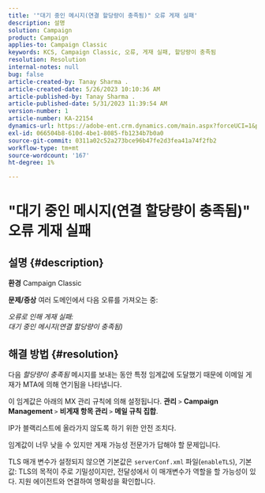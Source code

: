 ```yaml
---
title: '"대기 중인 메시지(연결 할당량이 충족됨)" 오류 게재 실패'
description: 설명
solution: Campaign
product: Campaign
applies-to: Campaign Classic
keywords: KCS, Campaign Classic, 오류, 게재 실패, 할당량이 충족됨
resolution: Resolution
internal-notes: null
bug: false
article-created-by: Tanay Sharma .
article-created-date: 5/26/2023 10:10:36 AM
article-published-by: Tanay Sharma .
article-published-date: 5/31/2023 11:39:54 AM
version-number: 1
article-number: KA-22154
dynamics-url: https://adobe-ent.crm.dynamics.com/main.aspx?forceUCI=1&pagetype=entityrecord&etn=knowledgearticle&id=308c7f8d-adfb-ed11-8849-6045bd006268
exl-id: 066504b8-610d-4be1-8085-fb1234b7b0a0
source-git-commit: 0311a02c52a273bce96b47fe2d3fea41a74f2fb2
workflow-type: tm+mt
source-wordcount: '167'
ht-degree: 1%

---
```


# &quot;대기 중인 메시지(연결 할당량이 충족됨)&quot; 오류 게재 실패

## 설명 {#description}

<b>환경</b>
Campaign Classic


<b>문제/증상</b>
여러 도메인에서 다음 오류를 가져오는 중:

*오류로 인해 게재 실패:
<br>대기 중인 메시지(연결 할당량이 충족됨)*


## 해결 방법 {#resolution}


다음 *할당량이 충족됨* 메시지를 보내는 동안 특정 임계값에 도달했기 때문에 이메일 게재가 MTA에 의해 연기됨을 나타냅니다.

이 임계값은 아래의 MX 관리 규칙에 의해 설정됩니다. <b>관리</b> `>`  <b>Campaign Management </b>`>`  <b>비게재 항목 관리 </b>`>`  <b>메일 규칙 집합</b>.

IP가 블랙리스트에 올라가지 않도록 하기 위한 안전 조치다.

임계값이 너무 낮을 수 있지만 게재 가능성 전문가가 답해야 할 문제입니다.

TLS 매개 변수가 설정되지 않으면 기본값은 `serverConf.xml` 파일(`enableTLS`), 기본값: TLS의 목적이 주로 기밀성이지만, 전달성에서 이 매개변수가 역할을 할 가능성이 있다. 지원 에이전트와 연결하여 명확성을 확인합니다.
